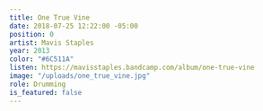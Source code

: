 ```yaml
---
title: One True Vine
date: 2018-07-25 12:22:00 -05:00
position: 0
artist: Mavis Staples
year: 2013
color: "#6C511A"
listen: https://mavisstaples.bandcamp.com/album/one-true-vine
image: "/uploads/one_true_vine.jpg"
role: Drumming
is_featured: false
---
```


